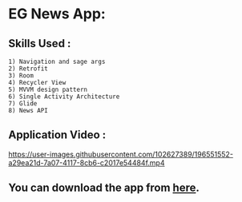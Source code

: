 # EG News App:

## Skills Used :

```
1) Navigation and sage args
2) Retrofit
3) Room
4) Recycler View
5) MVVM design pattern
6) Single Activity Architecture
7) Glide
8) News API
```

## Application Video :

https://user-images.githubusercontent.com/102627389/196551552-a29ea21d-7a07-4117-8cb6-c2017e54484f.mp4

## You can download the app from [here](https://github.com/YehiaFarghaly/MVVMNewsApp/releases/download/EG_NEWS/EG_News.apk).


